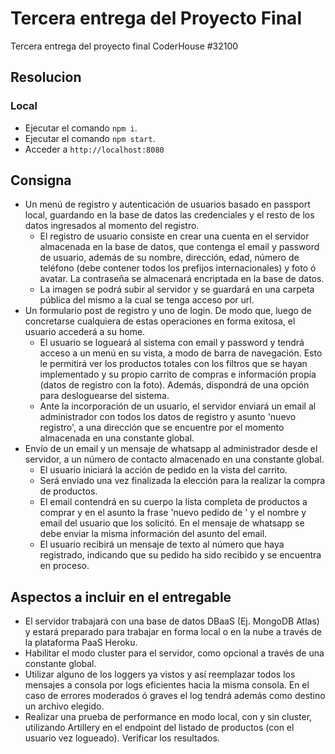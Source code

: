 # Tercera entrega del Proyecto Final
Tercera entrega del proyecto final CoderHouse #32100

## Resolucion

### Local
- Ejecutar el comando `npm i`.
- Ejecutar el comando `npm start`.
- Acceder a `http://localhost:8080`

## Consigna
- Un menú de registro y autenticación de usuarios basado en passport local, guardando en la base de datos las credenciales y el resto de los datos ingresados al momento del registro. 
  - El registro de usuario consiste en crear una cuenta en el servidor almacenada en la base de datos, que contenga el email y password de usuario, además de su nombre, dirección, edad, número de teléfono (debe contener todos los prefijos internacionales) y foto ó avatar. La contraseña se almacenará encriptada en la base de datos.
  - La imagen se podrá subir al servidor y se guardará en una carpeta pública del mismo a la cual se tenga acceso por url.
- Un formulario post de registro y uno de login. De modo que, luego de concretarse cualquiera de estas operaciones en forma exitosa, el usuario accederá a su home.
  - El usuario se logueará al sistema con email y password y tendrá acceso a un menú en su vista, a modo de barra de navegación. Esto le permitirá ver los productos totales con los filtros que se hayan implementado y su propio carrito de compras e información propia (datos de registro con la foto). Además, dispondrá de una opción para desloguearse del sistema.
  - Ante la incorporación de un usuario, el servidor enviará un email al administrador con todos los datos de registro y asunto 'nuevo registro', a una dirección que se encuentre por el momento almacenada en una constante global.
- Envío de un email y un mensaje de whatsapp al administrador desde el servidor, a un número de contacto almacenado en una constante global.
  - El usuario iniciará la acción de pedido en la vista del carrito.
  - Será enviado una vez finalizada la elección para la realizar la compra de productos.
  - El email contendrá en su cuerpo la lista completa de productos a comprar y en el asunto la frase 'nuevo pedido de ' y el nombre y email del usuario que los solicitó. En el mensaje de whatsapp se debe enviar la misma información del asunto del email.
  - El usuario recibirá un mensaje de texto al número que haya registrado, indicando que su pedido ha sido recibido y se encuentra en proceso.

## Aspectos a incluir en el entregable
- El servidor trabajará con una base de datos DBaaS (Ej. MongoDB Atlas) y estará preparado para trabajar en forma local o en la nube a través de la plataforma PaaS Heroku.
- Habilitar el modo cluster para el servidor, como opcional a través de una constante global.
- Utilizar alguno de los loggers ya vistos y así reemplazar todos los mensajes a consola por logs eficientes hacia la misma consola. En el caso de errores moderados ó graves el log tendrá además como destino un archivo elegido.
- Realizar una prueba de performance en modo local, con y sin cluster, utilizando Artillery en el endpoint del listado de productos (con el usuario vez logueado). Verificar los resultados.
